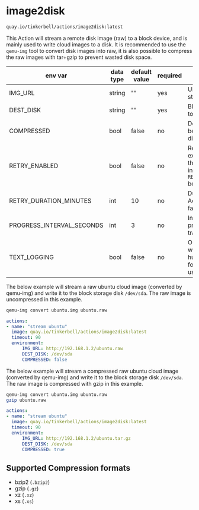 # image2disk

```bash
quay.io/tinkerbell/actions/image2disk:latest
```

This Action will stream a remote disk image (raw) to a block device, and
is mainly used to write cloud images to a disk. It is recommended to use the `qemu-img`
tool to convert disk images into raw, it is also possible to compress the raw images
with tar+gzip to prevent wasted disk space.

| env var | data type | default value | required | description |
|---------|-----------|---------------|----------|-------------|
| IMG_URL | string | "" | yes | URL of the image to be streamed |
| DEST_DISK | string | "" | yes | Block device to which to write the image |
| COMPRESSED | bool | false | no | Decompress the image before writing it to the disk |
| RETRY_ENABLED | bool | false | no | Retry the Action, using exponential backoff, for the duration specified in `RETRY_DURATION_MINUTES` before failing |
| RETRY_DURATION_MINUTES | int | 10 | no | Duration for which the Action will retry before failing |
| PROGRESS_INTERVAL_SECONDS | int | 3 | no | Interval at which the progress of the image transfer will be logged |
| TEXT_LOGGING | bool | false | no | Output from the Action will be logged in a more human friendly text format, JSON format is used by default |

The below example will stream a raw ubuntu cloud image (converted by qemu-img) and write
it to the block storage disk `/dev/sda`. The raw image is uncompressed in this example.

```bash
qemu-img convert ubuntu.img ubuntu.raw
```

```yaml
actions:
- name: "stream ubuntu"
  image: quay.io/tinkerbell/actions/image2disk:latest
  timeout: 90
  environment:
      IMG_URL: http://192.168.1.2/ubuntu.raw
      DEST_DISK: /dev/sda
      COMPRESSED: false
```

The below example will stream a compressed raw ubuntu cloud image (converted by qemu-img) and write
it to the block storage disk `/dev/sda`. The raw image is compressed with gzip in this example.

```bash
qemu-img convert ubuntu.img ubuntu.raw
gzip ubuntu.raw
```

```yaml
actions:
- name: "stream ubuntu"
  image: quay.io/tinkerbell/actions/image2disk:latest
  timeout: 90
  environment:
      IMG_URL: http://192.168.1.2/ubuntu.tar.gz
      DEST_DISK: /dev/sda
      COMPRESSED: true
```

## Supported Compression formats

- bzip2 (`.bzip2`)
- gzip (`.gz`)
- xz (`.xz`)
- xs (`.xs`)
